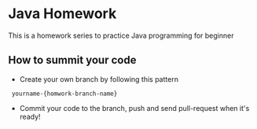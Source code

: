 # Java Homework

This is a homework series to practice Java programming for beginner

## How to summit your code

* Create your own branch by following this pattern
```
 yourname-{homwork-branch-name}
```
* Commit your code to the branch, push and send pull-request when it's ready!
